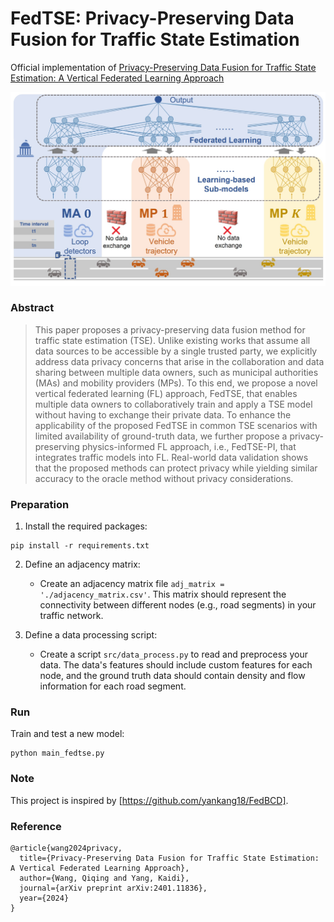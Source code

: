 # FedTSE: Privacy-Preserving Data Fusion for Traffic State Estimation
Official implementation of [Privacy-Preserving Data Fusion for Traffic State Estimation: A Vertical Federated Learning Approach](https://arxiv.org/pdf/2401.11836)

<div align="center">
    <img src="images/fedtse.jpg" alt="FedTSE" width="555"/>
</div>

### Abstract

> This paper proposes a privacy-preserving data fusion method for traffic state estimation (TSE). Unlike existing works that assume all data sources to be accessible by a single trusted party, we explicitly address data privacy concerns that arise in the collaboration and data sharing between multiple data owners, such as municipal authorities (MAs) and mobility providers (MPs). To this end, we propose a novel vertical federated learning (FL) approach, FedTSE, that enables multiple data owners to collaboratively train and apply a TSE model without having to exchange their private data. To enhance the applicability of the proposed FedTSE in common TSE scenarios with limited availability of ground-truth data, we further propose a privacy-preserving physics-informed FL approach, i.e., FedTSE-PI, that integrates traffic models into FL. Real-world data validation shows that the proposed methods can protect privacy while yielding similar accuracy to the oracle method without privacy considerations.

### Preparation

1. Install the required packages:
```
pip install -r requirements.txt
```

2. Define an adjacency matrix:
   - Create an adjacency matrix file `adj_matrix = './adjacency_matrix.csv'`. This matrix should represent the connectivity between different nodes (e.g., road segments) in your traffic network.

3. Define a data processing script:
   - Create a script `src/data_process.py` to read and preprocess your data. The data's features should include custom features for each node, and the ground truth data should contain density and flow information for each road segment.


### Run
Train and test a new model:
```
python main_fedtse.py
```

### Note
This project is inspired by [https://github.com/yankang18/FedBCD].


### Reference
```
@article{wang2024privacy,
  title={Privacy-Preserving Data Fusion for Traffic State Estimation: A Vertical Federated Learning Approach},
  author={Wang, Qiqing and Yang, Kaidi},
  journal={arXiv preprint arXiv:2401.11836},
  year={2024}
}
```
<!-- 
----------
In case of any questions, bugs, suggestions or improvements, please feel free to contact me at qiqing.wang@u.nus.edu. -->